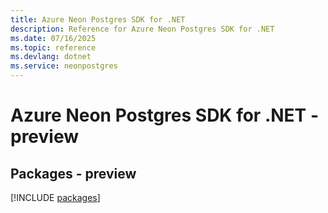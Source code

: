 ```yaml
---
title: Azure Neon Postgres SDK for .NET
description: Reference for Azure Neon Postgres SDK for .NET
ms.date: 07/16/2025
ms.topic: reference
ms.devlang: dotnet
ms.service: neonpostgres
---
```

# Azure Neon Postgres SDK for .NET - preview
## Packages - preview
[!INCLUDE [packages](neon-postgres-index.md)]